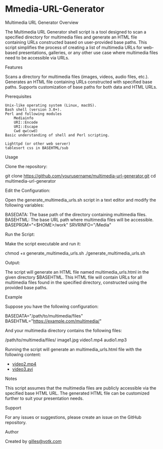 # Mmedia-URL-Generator
Multimedia URL Generator
Overview

The Multimedia URL Generator shell script is a tool designed to scan
a specified directory for multimedia files and generate an HTML file
containing URLs constructed based on user-provided base paths. This
script simplifies the process of creating a list of multimedia URLs
for web-based presentations, galleries, or any other use case where
multimedia files need to be accessible via URLs.

Features

Scans a directory for multimedia files (images, videos, audio files,
etc.).
Generates an HTML file containing URLs constructed with specified
base paths.
Supports customization of base paths for both data and HTML URLs.

Prerequisites

	Unix-like operating system (Linux, macOS).
	Bash shell (version 3.0+).
	Perl and following modules
		Mediainfo
		URI::Encode
		URI::Escape
		Cwd qw(cwd)
	Basic understanding of shell and Perl scripting.

	Lighttpd (or other web server)
	tablesort css in BASEHTML/sub

Usage

Clone the repository:

git clone https://github.com/yourusername/multimedia-url-generator.git
cd multimedia-url-generator

Edit the Configuration:

Open the generate_multimedia_urls.sh script in a text editor and modify the following variables:

BASEDATA: The base path of the directory containing multimedia files.
BASEHTML: The base URL path where multimedia files will be accessible.
BASEPRGM="<$HOME>/work"
SRVRINFO="<ip or name>/Media"

Run the Script:

Make the script executable and run it:

chmod +x generate_multimedia_urls.sh
./generate_multimedia_urls.sh

Output:

The script will generate an HTML file named multimedia_urls.html in the
given directory $BASEHTML. This HTML file will contain URLs for all
multimedia files found in the specified directory, constructed using
the provided base paths.

Example

Suppose you have the following configuration:

BASEDATA="/path/to/multimedia/files"
BASEHTML="https://example.com/multimedia/"

And your multimedia directory contains the following files:

/path/to/multimedia/files/
    image1.jpg
    video1.mp4
    audio1.mp3

Running the script will generate an multimedia_urls.html file with the following content:

<!DOCTYPE html>
<html>
<head>
    <title>Multimedia URLs</title>
</head>
<body>
    <ul>
        <li><a href="https://example.com/multimedia/video1.mkv>video1.mkv</a></li>
        <li><a href="https://example.com/multimedia/video2.mp4">video2.mp4</a></li>
        <li><a href="https://example.com/multimedia/video3.avi">video3.avi</a></li>
    </ul>
</body>
</html>

Notes

This script assumes that the multimedia files are publicly accessible
via the specified base HTML URL.
The generated HTML file can be customized further to suit your presentation needs.

Support

For any issues or suggestions, please create an issue on the GitHub repository.

Author

Created by gilles@votk.com
